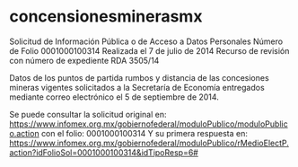 concensionesminerasmx
=====================

Solicitud de Información Pública o de Acceso a Datos Personales
Número de Folio
0001000100314
Realizada el 7 de julio de 2014
Recurso de revisión con número de expediente RDA 3505/14

Datos de los puntos de partida rumbos y distancia de las concesiones mineras vigentes 
solicitados a la Secretaría de Economía entregados mediante correo electrónico el 5 de 
septiembre de 2014.

Se puede consultar la solicitud original en:
https://www.infomex.org.mx/gobiernofederal/moduloPublico/moduloPublico.action
con el folio:
0001000100314
Y su primera respuesta en:
https://www.infomex.org.mx/gobiernofederal/moduloPublico/rMedioElectP.action?idFolioSol=0001000100314&idTipoResp=6#
